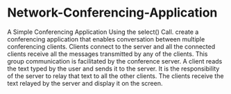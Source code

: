 # Network-Conferencing-Application
A Simple Conferencing Application Using the select() Call. create a conferencing application that enables conversation between multiple conferencing clients. Clients connect to the server and all the connected clients receive all the messages transmitted by any of the clients. This group communication is facilitated by the conference server. A client reads the text typed by the user and sends it to the server. It is the responsibility of the server to relay that text to all the other clients. The clients receive the text relayed by the server and display it on the screen.
